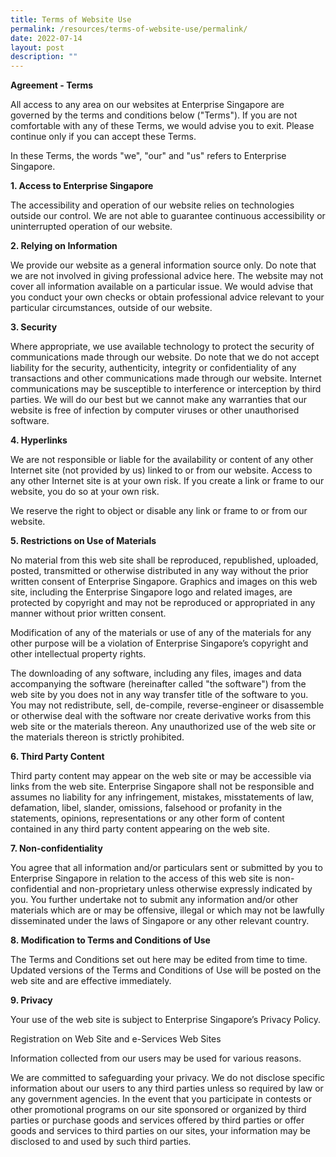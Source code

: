 ```yaml
---
title: Terms of Website Use
permalink: /resources/terms-of-website-use/permalink/
date: 2022-07-14
layout: post
description: ""
---
```

**Agreement - Terms**

All access to any area on our websites at Enterprise Singapore are governed by the terms and conditions below ("Terms"). If you are not comfortable with any of these Terms, we would advise you to exit. Please continue only if you can accept these Terms.

In these Terms, the words "we", "our" and "us" refers to Enterprise Singapore.

 
 
**1. Access to Enterprise Singapore**

The accessibility and operation of our website relies on technologies outside our control. We are not able to guarantee continuous accessibility or uninterrupted operation of our website.

 

**2. Relying on Information**

We provide our website as a general information source only. Do note that we are not involved in giving professional advice here. The website may not cover all information available on a particular issue. We would advise that you conduct your own checks or obtain professional advice relevant to your particular circumstances, outside of our website.

 

**3. Security**

Where appropriate, we use available technology to protect the security of communications made through our website. Do note that we do not accept liability for the security, authenticity, integrity or confidentiality of any transactions and other communications made through our website. Internet communications may be susceptible to interference or interception by third parties. We will do our best but we cannot make any warranties that our website is free of infection by computer viruses or other unauthorised software.

 

**4. Hyperlinks**

We are not responsible or liable for the availability or content of any other Internet site (not provided by us) linked to or from our website. Access to any other Internet site is at your own risk. If you create a link or frame to our website, you do so at your own risk. 

We reserve the right to object or disable any link or frame to or from our website.

 

**5. Restrictions on Use of Materials**

No material from this web site shall be reproduced, republished, uploaded, posted, transmitted or otherwise distributed in any way without the prior written consent of Enterprise Singapore. Graphics and images on this web site, including the Enterprise Singapore logo and related images, are protected by copyright and may not be reproduced or appropriated in any manner without prior written consent.

Modification of any of the materials or use of any of the materials for any other purpose will be a violation of Enterprise Singapore’s copyright and other intellectual property rights.

The downloading of any software, including any files, images and data accompanying the software (hereinafter called "the software") from the web site by you does not in any way transfer title of the software to you. You may not redistribute, sell, de-compile, reverse-engineer or disassemble or otherwise deal with the software nor create derivative works from this web site or the materials thereon. Any unauthorized use of the web site or the materials thereon is strictly prohibited. 

 

**6. Third Party Content**

Third party content may appear on the web site or may be accessible via links from the web site. Enterprise Singapore shall not be responsible and assumes no liability for any infringement, mistakes, misstatements of law, defamation, libel, slander, omissions, falsehood or profanity in the statements, opinions, representations or any other form of content contained in any third party content appearing on the web site. 

 

**7. Non-confidentiality**

You agree that all information and/or particulars sent or submitted by you to Enterprise Singapore in relation to the access of this web site is non-confidential and non-proprietary unless otherwise expressly indicated by you. You further undertake not to submit any information and/or other materials which are or may be offensive, illegal or which may not be lawfully disseminated under the laws of Singapore or any other relevant country.

 

**8. Modification to Terms and Conditions of Use**

The Terms and Conditions set out here may be edited from time to time. Updated versions of the Terms and Conditions of Use will be posted on the web site and are effective immediately. 

 

**9. Privacy**

Your use of the web site is subject to  Enterprise Singapore’s Privacy Policy. 

 

Registration on Web Site and e-Services Web Sites


Information collected from our users may be used for various reasons.

We are committed to safeguarding your privacy. We do not disclose specific information about our users to any third parties unless so required by law or any government agencies. In the event that you participate in contests or other promotional programs on our site sponsored or organized by third parties or purchase goods and services offered by third parties or offer goods and services to third parties on our sites, your information may be disclosed to and used by such third parties.